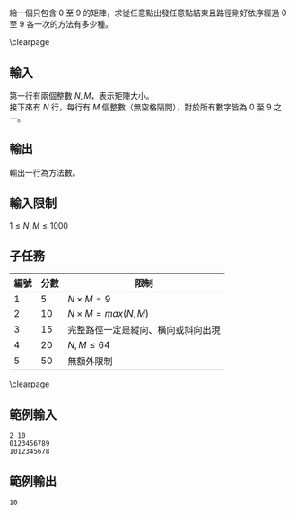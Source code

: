 #

給一個只包含 0 至 9 的矩陣，求從任意點出發任意點結束且路徑剛好依序經過 0 至 9 各一次的方法有多少種。  

\clearpage

## 輸入
第一行有兩個整數 $N, M$，表示矩陣大小。  
接下來有 $N$ 行，每行有 $M$ 個整數（無空格隔開），對於所有數字皆為 0 至 9 之一。  

## 輸出
輸出一行為方法數。  

## 輸入限制
$1 \leq N, M \leq 1000$

## 子任務
| 編號 | 分數 |    限制    |
| --- | --- | ---------- |
|  1  | 5 | $N \times M = 9$ |
|  2  | 10 | $N \times M = max(N, M)$ |
|  3  | 15 | 完整路徑一定是縱向、橫向或斜向出現 |
|  4  | 20 | $N, M \leq 64$ |
|  5  | 50 | 無額外限制 |

\clearpage

## 範例輸入
```
2 10
0123456789
1012345678
```

## 範例輸出
```
10
```

